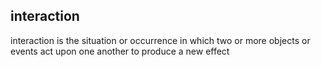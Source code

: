 ## interaction

interaction is the situation or occurrence in which two or more objects or events act upon one another to produce a new effect